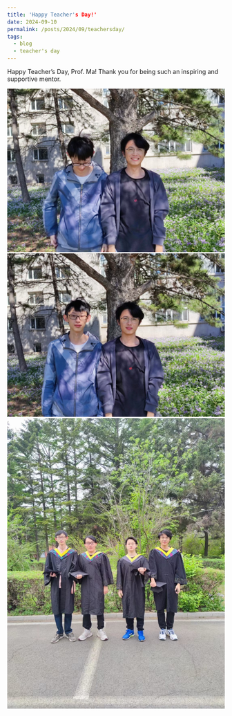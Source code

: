 ```yaml
---
title: 'Happy Teacher's Day!'
date: 2024-09-10
permalink: /posts/2024/09/teachersday/
tags:
  - blog
  - teacher's day
---
```


Happy Teacher’s Day, Prof. Ma! Thank you for being such an inspiring and supportive mentor.

![dogbro1](https://github.com/Jeffery22-Sjtu/jeffery22.github.io/blob/master/images/dogbro1.jpg?raw=true)
![dogbro3](https://github.com/Jeffery22-Sjtu/jeffery22.github.io/blob/master/images/dogbro3.jpg?raw=true)
![dogbro2](https://github.com/Jeffery22-Sjtu/jeffery22.github.io/blob/master/images/dogbro2.jpg?raw=true)
